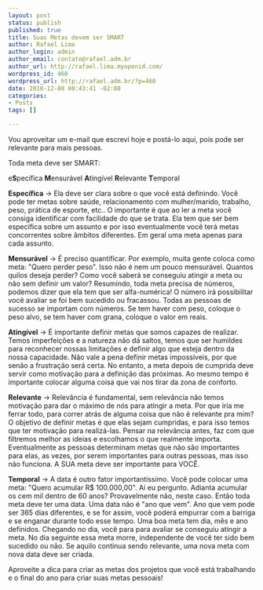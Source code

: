 ```yaml
--- 
layout: post
status: publish
published: true
title: Suas Metas devem ser SMART
author: Rafael Lima
author_login: admin
author_email: contato@rafael.adm.br
author_url: http://rafael.lima.myopenid.com/
wordpress_id: 460
wordpress_url: http://rafael.adm.br/?p=460
date: 2010-12-08 00:43:41 -02:00
categories: 
- Posts
tags: []

---
```

Vou aproveitar um e-mail que escrevi hoje e post&aacute;-lo aqui, pois pode ser relevante para mais pessoas.

Toda meta deve ser SMART:

e<strong>S</strong>pec&iacute;fica
<strong>M</strong>ensur&aacute;vel
<strong>A</strong>ting&iacute;vel
<strong>R</strong>elevante
<strong>T</strong>emporal

<strong>Espec&iacute;fica</strong> -> Ela deve ser clara sobre o que voc&ecirc; est&aacute; definindo. Voc&ecirc; pode ter metas sobre sa&uacute;de, relacionamento com mulher/marido, trabalho, peso, pr&aacute;tica de esporte, etc.. O importante &eacute; que ao ler a meta voc&ecirc; consiga identificar com facilidade do que se trata. Ela tem que ser bem espec&iacute;fica sobre um assunto e por isso eventualmente voc&ecirc; ter&aacute; metas concorrentes sobre &acirc;mbitos diferentes. Em geral uma meta apenas para cada assunto.

<strong>Mensur&aacute;vel</strong> -> &Eacute; preciso quantificar. Por exemplo, muita gente coloca como meta: "Quero perder peso". Isso n&atilde;o &eacute; nem um pouco mensur&aacute;vel. Quantos quilos deseja perder? Como voc&ecirc; saber&aacute; se conseguiu atingir a meta ou n&atilde;o sem definir um valor? Resumindo, toda meta precisa de n&uacute;meros, podemos dizer que ela tem que ser alfa-num&eacute;rica! O n&uacute;mero ir&aacute; possibilitar voc&ecirc; avaliar se foi bem sucedido ou fracassou. Todas as pessoas de sucesso se importam com n&uacute;meros. Se tem haver com peso, coloque o peso alvo, se tem haver com grana, coloque o valor em reais.

<strong>Ating&iacute;vel</strong> -> &Eacute; importante definir metas que somos capazes de realizar. Temos imperfei&ccedil;&otilde;es e a natureza n&atilde;o d&aacute; saltos, temos que ser humildes para reconhecer nossas limita&ccedil;&otilde;es e definir algo que esteja dentro da nossa capacidade. N&atilde;o vale a pena definir metas imposs&iacute;veis, por que sen&atilde;o a frustra&ccedil;&atilde;o ser&aacute; certa. No entanto, a meta depois de cumprida deve servir como motiva&ccedil;&atilde;o para a defini&ccedil;&atilde;o das pr&oacute;ximas. Ao mesmo tempo &eacute; importante colocar alguma coisa que vai nos tirar da zona de conforto.

<strong>Relevante</strong> -> Relev&acirc;ncia &eacute; fundamental, sem relev&acirc;ncia n&atilde;o temos motiva&ccedil;&atilde;o para dar o m&aacute;ximo de n&oacute;s para atingir a meta. Por que iria me ferrar todo, para correr atr&aacute;s de alguma coisa que n&atilde;o &eacute; relevante pra mim? O objetivo de definir metas &eacute; que elas sejam cumpridas, e para isso temos que ter motiva&ccedil;&atilde;o para realiz&aacute;-las. Pensar na relev&acirc;ncia antes, faz com que filtremos melhor as ideias e escolhamos o que realmente importa. Eventualmente as pessoas determinam metas que n&atilde;o s&atilde;o importantes para elas, as vezes, por serem importantes para outras pessoas, mas isso n&atilde;o funciona. A SUA meta deve ser importante para VOC&Ecirc;.

<strong>Temporal</strong> -> A data &eacute; outro fator important&iacute;ssimo. Voc&ecirc; pode colocar uma meta: "Quero acumular R$ 100.000,00". A&iacute; eu pergunto. Adianta acumular os cem mil dentro de 60 anos? Provavelmente n&atilde;o, neste caso. Ent&atilde;o toda meta deve ter uma data. Uma data n&atilde;o &eacute; "ano que vem". Ano que vem pode ser 365 dias diferentes, e se for assim, voc&ecirc; poder&aacute; empurrar com a barriga e se enganar durante todo esse tempo. Uma boa meta tem dia, m&ecirc;s e ano definidos. Chegando no dia, voc&ecirc; para para avaliar se conseguiu atingir a meta. No dia seguinte essa meta morre, independente de voc&ecirc; ter sido bem sucedido ou n&atilde;o. Se aquilo continua sendo relevante, uma nova meta com nova data deve ser criada.

Aproveite a dica para criar as metas dos projetos que voc&ecirc; est&aacute; trabalhando e o final do ano para criar suas metas pessoais!
